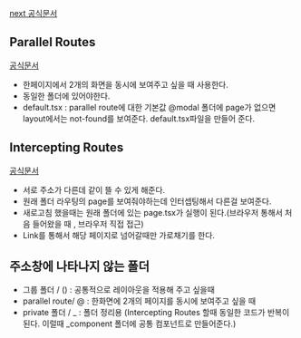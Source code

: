 [next 공식문서](https://nextjs.org/docs)

## Parallel Routes
[공식문서](https://nextjs.org/docs/app/building-your-application/routing/parallel-routes)
- 한페이지에서 2개의 화면을 동시에 보여주고 싶을 때 사용한다.
- 동일한 폴더에 있어야한다.
- default.tsx : parallel route에 대한 기본값
  @modal 폴더에 page가 없으면 layout에서는 not-found를 보여준다. default.tsx파일을 만들어 준다.

## Intercepting Routes
[공식문서](https://nextjs.org/docs/app/building-your-application/routing/intercepting-routes)
- 서로 주소가 다른데 같이 뜰 수 있게 해준다. 
- 원래 폴더 라우팅의 page를 보여줘야하는데 인터셉팅해서 다른걸  보여준다.
- 새로고침 했을때는 원래 폴더에 있는 page.tsx가 실행이 된다.(브라우저 통해서 처음 들어왔을 때 , 브라우저 직접 접근)
- Link를 통해서 해당 페이지로 넘어갈때만 가로채기를 한다. 

## 주소창에 나타나지 않는 폴더
- 그룹 폴더 / () : 공통적으로 레이아웃을 적용해 주고 싶을때
- parallel route/ @ : 한화면에 2개의 페이지를 동시에 보여주고 싶을 때
- private 폴더 / _ : 폴더 정리용 (Intercepting Routes 할때 동일한 코드가 반복이 된다. 이럴때 _component 폴더에 공통 컴포넌트로 만들어준다.)
